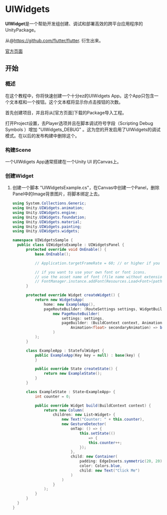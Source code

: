 # UIWidgets

**UIWidget**是一个帮助开发组创建、调试和部署高效的跨平台应用程序的UnityPackage。

从@https://github.com/flutter/flutter. 衍生出来。

[官方页面](https://github.com/UnityTech/UIWidgets)

## 开始

### 概述

在这个教程中，你将快速创建一个十分ez的UIWidgets App。这个App只包含一个文本框和一个按钮。这个文本框将显示你点击按钮的次数。

首先创建项目，并且将从[官方页面]下载的Package导入工程。

打开Project设置，去Player选项并且在脚本调试符号字段（Scripting Debug Symbols ）增加 "UIWidgets_DEBUG" 。这为您的开发启用了UIWidgets的调试模式。在以后的发布构建中删除这个。

### 构建Scene

一个UIWdigets App通常搭建在一个Unity UI 的Canvas上。

### 创建Widget

1. 创建一个脚本 "UIWidgetsExample.cs"，在Canvas中创建一个Panel，删除Panel中的Image背景图片，将脚本绑定上去。

   ```C#
   using System.Collections.Generic;
   using Unity.UIWidgets.animation;
   using Unity.UIWidgets.engine;
   using Unity.UIWidgets.foundation;
   using Unity.UIWidgets.material;
   using Unity.UIWidgets.painting;
   using Unity.UIWidgets.widgets;
   
   namespace UIWidgetsSample {
     public class UIWidgetsExample : UIWidgetsPanel {
         protected override void OnEnable() {
             base.OnEnable();
   
             // Application.targetFrameRate = 60; // or higher if you want a smoother scrolling experience.
   
             // if you want to use your own font or font icons.
             // use the asset name of font (file name without extension) in FontStyle.fontFamily.             
             // FontManager.instance.addFont(Resources.Load<Font>(path: "path to your font"));                
         }
   
         protected override Widget createWidget() {
             return new WidgetsApp(
                 home: new ExampleApp(),
                 pageRouteBuilder: (RouteSettings settings, WidgetBuilder builder) =>
                     new PageRouteBuilder(
                         settings: settings,
                         pageBuilder: (BuildContext context, Animation<float> animation,
                             Animation<float> secondaryAnimation) => builder(context)
                     )
             );
         }
   
         class ExampleApp : StatefulWidget {
             public ExampleApp(Key key = null) : base(key) {
             }
   
             public override State createState() {
                 return new ExampleState();
             }
         }
   
         class ExampleState : State<ExampleApp> {
             int counter = 0;
   
             public override Widget build(BuildContext context) {
                 return new Column(
                     children: new List<Widget> {
                         new Text("Counter: " + this.counter),
                         new GestureDetector(
                             onTap: () => {
                                 this.setState(()
                                     => {
                                     this.counter++;
                                 });
                             },
                             child: new Container(
                                 padding: EdgeInsets.symmetric(20, 20),
                                 color: Colors.blue,
                                 child: new Text("Click Me")
                             )
                         )
                     }
                 );
             }
         }
     }
   }
   ```
